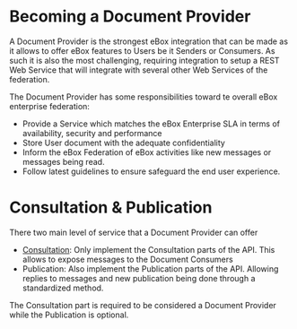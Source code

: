 # Becoming a Document Provider

A Document Provider is the strongest eBox integration that can be made as it allows to offer eBox features to Users be it Senders or Consumers. As such it is also the most challenging, requiring integration to setup a REST Web Service that will integrate with several other Web Services of the federation.

The Document Provider has some responsibilities toward te overall eBox enterprise federation:

- Provide a Service which matches the eBox Enterprise SLA in terms of availability, security and performance
- Store User document with the adequate confidentiality
- Inform the eBox Federation of eBox activities like new messages or messages being read.
- Follow latest guidelines to ensure safeguard the end user experience. 

# Consultation & Publication

There two main level of service that a Document Provider can offer

- [Consultation](consultation_profile.md): Only implement the Consultation parts of the API. This allows to expose messages to the Document Consumers
- Publication: Also implement the Publication parts of the API. Allowing replies to messages and new publication being done through a standardized method.

The Consultation part is required to be considered a Document Provider while the Publication is optional.